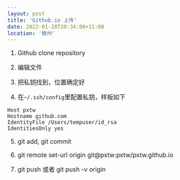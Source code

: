 ```yaml
---
layout: post
title: 'Github.io 上传'
date: 2022-01-28T20:34:00+11:00
location: '赣州'
---
```


1. Github clone repository 

2. 编辑文件

3. 把私钥找到，位置确定好

4. 在`~/.ssh/config`里配置私钥，样板如下
```
Host pxtw
Hostname github.com
IdentityFile /Users/tempuser/id_rsa
IdentitiesOnly yes
```

5. git add, git commit

6. git remote set-url origin git@pxtw:pxtw/pxtw.github.io

7. git push 或者 git push -v origin
